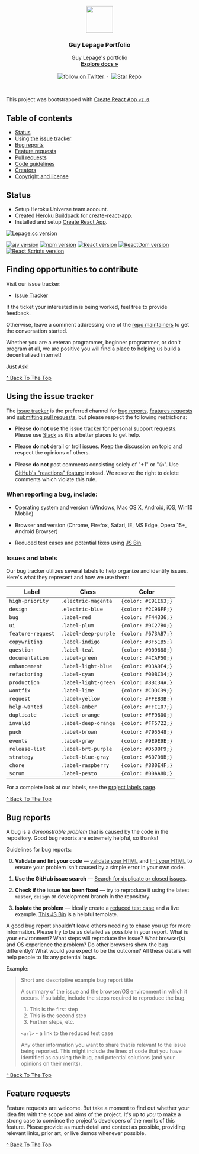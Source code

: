 <p align="center">
  <a href="https://lepage.cc">
    <img src="https://user-images.githubusercontent.com/1711854/46633984-70b1f100-cb1d-11e8-8ee8-78f402417b42.png" width=72 height=72>
  </a>

  <h3 align="center">Guy Lepage Portfolio</h3>

  <p align="center">
    Guy Lepage's portfolio
    <br>
    <a href="https://github.com/guylepage3/lepage.cc"><strong>Explore docs &raquo;</strong></a>
    <br>
    <br>
    <a href="https://twitter.com/intent/follow?screen_name=guylepage3">
      <img src="https://img.shields.io/twitter/url/https/twitter.com/guylepage3.svg?style=social&label=Follow%20%40guylepage3&logo=twitter" alt="follow on Twitter">
    </a>
    &nbsp;&middot;&nbsp;
    <a href="https://github.com/guylepage3/lepage.cc/stargazers">
      <img src="https://img.shields.io/github/stars/guylepage3/lepage.cc.svg?style=social&label=Star&maxAge=2592000" alt="Star Repo">
    </a>
  </p>
</p>

<br/>

This project was bootstrapped with [Create React App `v2.0`](https://github.com/facebookincubator/create-react-app).


## Table of contents

- [Status](#status)
- [Using the issue tracker](#using-the-issue-tracker)
- [Bug reports](#bug-reports)
- [Feature requests](#feature-requests)
- [Pull requests](#pull-requests)
- [Code guidelines](#code-guidelines)
- [Creators](#creators)
- [Copyright and license](#copyright-and-license)

## Status
- Setup Heroku Universe team account.
- Created [Heroku Buildpack for create-react-app](https://elements.heroku.com/buildpacks/nhutphuongit/create-react-app-buildpack).
- Installed and setup [Create React App](https://github.com/facebookincubator/create-react-app).

[![Lepage.cc version](https://img.shields.io/badge/Lepage.cc-v0.1.0-brightgreen.svg?colorA=212121&colorB=00BB00)](https://github.com/guylepage3/lepage.cc)

[![ajv version](https://img.shields.io/badge/ajv-v6.5.4-blue.svg?colorA=212121&colorB=007BFF)](https://www.npmjs.com/package/ajv)
[![npm version](https://img.shields.io/badge/npm-v6.4.1-blue.svg?colorA=212121&colorB=007BFF)](https://www.npmjs.com/package/npm)
[![React version](https://img.shields.io/badge/React-v16.5.2-blue.svg?colorA=212121&colorB=007BFF)](https://www.npmjs.com/package/react)
[![ReactDom version](https://img.shields.io/badge/ReactDom-v16.5.2-blue.svg?colorA=212121&colorB=007BFF)](https://www.npmjs.com/package/react-dom)
[![React Scripts version](https://img.shields.io/badge/React_Scripts-v2.0.4-blue.svg?colorA=212121&colorB=007BFF)](https://www.npmjs.com/package/react-scripts)

## Finding opportunities to contribute

Visit our issue tracker:

- [Issue Tracker](https://github.com/guylepage3/lepage.cc/issues)

If the ticket your interested in is being worked, feel free to provide feedback.

Otherwise, leave a comment addressing one of the [repo maintainers](#maintainers) to get
the conversation started.

Whether you are a veteran programmer, beginner programmer, or don't program at all, we
are positive you will find a place to helping us build a decentralized internet!

[Just Ask!]()

[^ Back To The Top](#lepage.cc)

## Using the issue tracker

The [issue tracker](https://github.com/guylepage3/lepage.cc/issues) is the preferred channel for [bug reports](#bug-reports), [features requests](#feature-requests) and [submitting pull requests](#pull-requests), but please respect the following
restrictions:

* Please **do not** use the issue tracker for personal support requests.  Please use [Slack](http://papriika.slack.com) as it is a better places to get help.

* Please **do not** derail or troll issues. Keep the discussion on topic and respect the opinions of others.

* Please **do not** post comments consisting solely of "+1" or ":thumbsup:". Use [GitHub's "reactions" feature](https://github.com/blog/2119-add-reactions-to-pull-requests-issues-and-comments) instead. We reserve the right to delete comments which violate this rule.

### When reporting a bug, include:

* Operating system and version (Windows, Mac OS X, Android, iOS, Win10 Mobile)

* Browser and version (Chrome, Firefox, Safari, IE, MS Edge, Opera 15+, Android Browser)

* Reduced test cases and potential fixes using [JS Bin](https://jsbin.com)

### Issues and labels

Our bug tracker utilizes several labels to help organize and identify issues. Here's what they represent and how we use them:


| Label             | Class                | Color               |
| ----------------- | -------------------- | ------------------- |
| `high-priority`   | `.electric-magenta`  | `{color: #E91E63;}` |
| `design`          | `.electric-blue`     | `{color: #2C96FF;}` |
| `bug`             | `.label-red`         | `{color: #F44336;}` |
| `ui`              | `.label-plum`        | `{color: #9C27B0;}` |
| `feature-request` | `.label-deep-purple` | `{color: #673AB7;}` |
| `copywriting`     | `.label-indigo`      | `{color: #3F51B5;}` |
| `question`        | `.label-teal`        | `{color: #009688;}` |
| `documentation`   | `.label-green`       | `{color: #4CAF50;}` |
| `enhancement`     | `.label-light-blue`  | `{color: #03A9F4;}` |
| `refactoring`     | `.label-cyan`        | `{color: #00BCD4;}` |
| `production`      | `.label-light-green` | `{color: #8BC34A;}` |
| `wontfix`         | `.label-lime`        | `{color: #CDDC39;}` |
| `request`         | `.label-yellow`      | `{color: #FFEB3B;}` |
| `help-wanted`     | `.label-amber`       | `{color: #FFC107;}` |
| `duplicate`       | `.label-orange`      | `{color: #FF9800;}` |
| `invalid`         | `.label-deep-orange` | `{color: #FF5722;}` |
| `push`            | `.label-brown`       | `{color: #795548;}` |
| `events`          | `.label-gray`        | `{color: #9E9E9E;}` |
| `release-list`    | `.label-brt-purple`  | `{color: #D500F9;}` |
| `strategy`        | `.label-blue-gray`   | `{color: #607D8B;}` |
| `chore`           | `.label-raspberry`   | `{color: #880E4F;}` |
| `scrum`           | `.label-pesto`       | `{color: #00AA8D;}` |


For a complete look at our labels, see the [project labels page](https://github.com/guylepage3/lepage.cc/labels).

[^ Back To The Top](#lepage.cc)

## Bug reports

A bug is a _demonstrable problem_ that is caused by the code in the repository. Good bug reports are extremely helpful, so thanks!

Guidelines for bug reports:

0. **Validate and lint your code** &mdash; [validate your HTML](https://html5.validator.nu) and [lint your HTML](https://github.com/twbs/bootlint) to ensure your problem isn't caused by a simple error in your own code.

1. **Use the GitHub issue search** &mdash; [Search for duplicate or closed issues]().

2. **Check if the issue has been fixed** &mdash; try to reproduce it using the latest `master`, `design` or development branch in the repository.

3. **Isolate the problem** &mdash; ideally create a [reduced test case](https://css-tricks.com/reduced-test-cases/) and a live example. [This JS Bin](https://jsbin.com/lolome/edit?html,output) is a helpful template.


A good bug report shouldn't leave others needing to chase you up for more information. Please try to be as detailed as possible in your report. What is your environment? What steps will reproduce the issue? What browser(s) and OS experience the problem? Do other browsers show the bug differently? What would you expect to be the outcome? All these details will help people to fix any potential bugs.

Example:

> Short and descriptive example bug report title
>
> A summary of the issue and the browser/OS environment in which it occurs. If
> suitable, include the steps required to reproduce the bug.
>
> 1. This is the first step
> 2. This is the second step
> 3. Further steps, etc.
>
> `<url>` - a link to the reduced test case
>
> Any other information you want to share that is relevant to the issue being
> reported. This might include the lines of code that you have identified as
> causing the bug, and potential solutions (and your opinions on their
> merits).

[^ Back To The Top](#lepage.cc)

## Feature requests

Feature requests are welcome. But take a moment to find out whether your idea fits with the scope and aims of the project. It's up to *you* to make a strong case to convince the project's developers of the merits of this feature. Please provide as much detail and context as possible, providing relevant links, prior art, or live demos whenever possible.

[^ Back To The Top](#lepage.cc)
